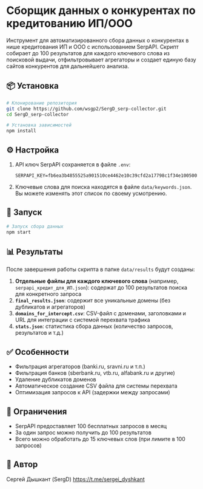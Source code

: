# Сборщик данных о конкурентах по кредитованию ИП/ООО

Инструмент для автоматизированного сбора данных о конкурентах в нише кредитования ИП и ООО с использованием SerpAPI. Скрипт собирает до 100 результатов для каждого ключевого слова из поисковой выдачи, отфильтровывает агрегаторы и создает единую базу сайтов конкурентов для дальнейшего анализа.

## 📦 Установка

```bash
# Клонирование репозитория
git clone https://github.com/wsgp2/SergD_serp-collector.git
cd SergD_serp-collector

# Установка зависимостей
npm install
```

## ⚙️ Настройка

1. API ключ SerpAPI сохраняется в файле `.env`:
   ```
   SERPAPI_KEY=fb6ea3b4855525a901510ce4462e10c39cfd2a17798c1f34e100500f3cc710eb
   ```

2. Ключевые слова для поиска находятся в файле `data/keywords.json`. Вы можете изменять этот список по своему усмотрению.

## 🚀 Запуск

```bash
# Запуск сбора данных
npm start
```

## 📊 Результаты

После завершения работы скрипта в папке `data/results` будут созданы:

1. **Отдельные файлы для каждого ключевого слова** (например, `serpapi_кредит_для_ИП.json`): содержат до 100 результатов поиска для конкретного запроса
2. **`final_results.json`**: содержит все уникальные домены (без дубликатов и агрегаторов)
3. **`domains_for_intercept.csv`**: CSV-файл с доменами, заголовками и URL для интеграции с системой перехвата трафика
4. **`stats.json`**: статистика сбора данных (количество запросов, результатов и т.д.)

## ✅ Особенности

- Фильтрация агрегаторов (banki.ru, sravni.ru и т.п.)
- Фильтрация банков (sberbank.ru, vtb.ru, alfabank.ru и другие)
- Удаление дубликатов доменов
- Автоматическое создание CSV файла для системы перехвата
- Оптимизация запросов к API (задержки между запросами)

## 🚧 Ограничения

- SerpAPI предоставляет 100 бесплатных запросов в месяц
- За один запрос можно получить до 100 результатов
- Всего можно обработать до 15 ключевых слов (при лимите в 100 запросов)

## 📝 Автор

Сергей Дышкант (SergD)
https://t.me/sergei_dyshkant